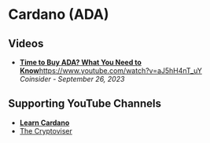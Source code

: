 # Cardano (ADA)

## Videos

- [**Time to Buy ADA? What You Need to Know**](https://www.youtube.com/watch?v=aJ5hH4nT_uY)https://www.youtube.com/watch?v=aJ5hH4nT_uY
  <br/>_Coinsider - September 26, 2023_

## Supporting YouTube Channels
- [**Learn Cardano**](https://www.youtube.com/@LearnCardano)
- [The Cryptoviser](https://www.youtube.com/@TheCryptoviser)
